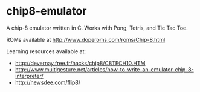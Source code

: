 chip8-emulator
==============

A chip-8 emulator written in C. Works with Pong, Tetris, and Tic Tac Toe.

ROMs available at http://www.doperoms.com/roms/Chip-8.html

Learning resources available at:

- http://devernay.free.fr/hacks/chip8/C8TECH10.HTM
- http://www.multigesture.net/articles/how-to-write-an-emulator-chip-8-interpreter/
- http://newsdee.com/flip8/
